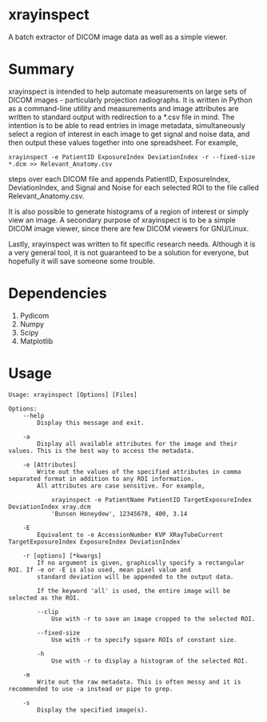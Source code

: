 # xrayinspect
A batch extractor of DICOM image data as well as a simple viewer.

# Summary
xrayinspect is intended to help automate measurements on large sets of DICOM images - particularly projection radiographs. It is written in Python as a command-line utility and measurements and image attributes are written to standard output with redirection to a *.csv file in mind. The intention is to be able to read entries in image metadata, simultaneously select a region of interest in each image to get signal and noise data, and then output these values together into one spreadsheet. For example,

	xrayinspect -e PatientID ExposureIndex DeviationIndex -r --fixed-size *.dcm >> Relevant_Anatomy.csv
	
steps over each DICOM file and appends PatientID, ExposureIndex, DeviationIndex, and Signal and Noise for each selected ROI to the file called Relevant_Anatomy.csv.

It is also possible to generate histograms of a region of interest or simply view an image. A secondary purpose of xrayinspect is to be a simple DICOM image viewer, since there are few DICOM viewers for GNU/Linux.

Lastly, xrayinspect was written to fit specific research needs. Although it is a very general tool, it is not guaranteed to be a solution for everyone, but hopefully it will save someone some trouble.

# Dependencies
1. Pydicom
2. Numpy
3. Scipy
4. Matplotlib

# Usage

	Usage: xrayinspect [Options] [Files]

	Options:
		--help
			Display this message and exit.
			
		-a
			Display all available attributes for the image and their values. This is the best way to access the metadata.
			
		-e [Attributes]
			Write out the values of the specified attributes in comma separated format in addition to any ROI information.
			All attributes are case sensitive. For example,
			
				xrayinspect -e PatientName PatientID TargetExposureIndex DeviationIndex xray.dcm
				'Bunsen Honeydew', 12345678, 400, 3.14
		
		-E
			Equivalent to -e AccessionNumber KVP XRayTubeCurrent TargetExposureIndex ExposureIndex DeviationIndex
		
		-r [options] [*kwargs]
			If no argument is given, graphically specify a rectangular ROI. If -e or -E is also used, mean pixel value and
			standard deviation will be appended to the output data.
			
			If the keyword 'all' is used, the entire image will be selected as the ROI.
		
			--clip
				Use with -r to save an image cropped to the selected ROI.
		
			--fixed-size
				Use with -r to specify square ROIs of constant size.
		
			-h
				Use with -r to display a histogram of the selected ROI.
		
		-m
			Write out the raw metadata. This is often messy and it is recommended to use -a instead or pipe to grep.
			
		-s
			Display the specified image(s).
			
